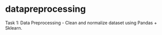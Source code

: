 # datapreprocessing
Task 1: Data Preprocessing - Clean and normalize dataset using Pandas + Sklearn.
